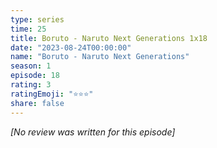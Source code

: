 ```yaml
---
type: series
time: 25
title: Boruto - Naruto Next Generations 1x18
date: "2023-08-24T00:00:00"
name: "Boruto - Naruto Next Generations"
season: 1
episode: 18
rating: 3
ratingEmoji: "⭐️⭐️⭐️"
share: false
---
```


_[No review was written for this episode]_
